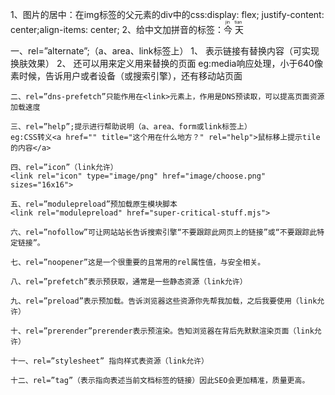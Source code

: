 1、图片的居中：在img标签的父元素的div中的css:display: flex; justify-content: center;align-items: center;
2、给中文加拼音的标签：<ruby>今 天<rp>(</rp><rt>jin tian</rt><rp>)</rp></ruby>

一、rel=”alternate”;（a、area、link标签上）
	1、 表示链接有替换内容（可实现换肤效果）
	2、 还可以用来定义用来替换的页面
	eg:media响应处理，小于640像素时候，告诉用户或者设备（或搜索引擎），还有移动站页面
	<link rel="alternate" media="only screen and (max-width: 640px)" href="css页面" />
	
	二、rel=”dns-prefetch”只能作用在<link>元素上，作用是DNS预读取，可以提高页面资源加载速度
	
	三、rel=”help”;提示进行帮助说明（a、area、form或link标签上）
	eg:CSS转义<a href="" title="这个用在什么地方？" rel="help">鼠标移上提示tile的内容</a>
	
	四、rel=”icon”（link允许）
	<link rel="icon" type="image/png" href="image/choose.png" sizes="16x16">
	
	五、rel=”modulepreload”预加载原生模块脚本
	<link rel="modulepreload" href="super-critical-stuff.mjs">
	
	六、rel=”nofollow”可让网站站长告诉搜索引擎“不要跟踪此网页上的链接”或“不要跟踪此特定链接”。
	
	七、rel=”noopener”这是一个很重要的且常用的rel属性值，与安全相关。
	
	八、rel=”prefetch”表示预获取，通常是一些静态资源（link允许）
	
	九、rel=”preload”表示预加载。告诉浏览器这些资源你先帮我加载，之后我要使用（link允许）
	
	十、rel=”prerender”prerender表示预渲染。告知浏览器在背后先默默渲染页面（link允许）
	
	十一、rel=”stylesheet” 指向样式表资源（link允许）
	
	十二、rel=”tag”（表示指向表述当前文档标签的链接）因此SEO会更加精准，质量更高。
	

